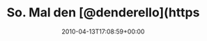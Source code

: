 ---
retweeted: false
source: <a href="http://twitter.com" rel="nofollow">Twitter Web Client</a>
entities:
  hashtags: []
  symbols: []
  user_mentions:
  - name: Dennis Benkert
    screen_name: denderello
    indices:
    - '12'
    - '23'
    id_str: '15345061'
    id: '15345061'
  urls: []
display_text_range:
- '0'
- '35'
favorite_count: '0'
id_str: '12114316395'
truncated: false
retweet_count: '0'
id: '12114316395'
created_at: Tue Apr 13 17:08:59 +0000 2010
favorited: false
full_text: So. Mal den [@denderello](https://twitter.com/denderello) heimsuchen.
lang: de
tags:
- pesos:twitter
date: '2010-04-13T17:08:59+00:00'
src: https://twitter.com/bascht/status/12114316395
original_url: https://twitter.com/bascht/status/12114316395
type: twitter_tweet
text: So. Mal den [@denderello](https://twitter.com/denderello) heimsuchen.
title: So. Mal den [@denderello](https

---